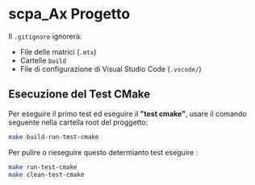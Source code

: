 # scpa_Ax Progetto

Il `.gitignore` ignorerà:  
- File delle matrici (`.mtx`)  
- Cartelle `build`  
- File di configurazione di Visual Studio Code (`.vscode/`)  

## Esecuzione del Test CMake  

Per eseguire il primo test ed eseguire il **"test cmake"**, usare il comando seguente nella  cartella root del proggetto:  

```sh
make build-run-test-cmake
```
Per pulire o rieseguire questo determianto test eseguire :
```sh
make run-test-cmake
make clean-test-cmake
```